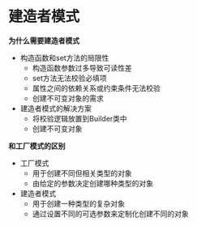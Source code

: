 # 建造者模式

**为什么需要建造者模式**

- 构造函数和set方法的局限性
  - 构造函数参数过多导致可读性差
  - set方法无法校验必填项
  - 属性之间的依赖关系或约束条件无法校验
  - 创建不可变对象的需求
- 建造者模式的解决方案
  - 将校验逻辑放置到Builder类中
  - 创建不可变对象

**和工厂模式的区别**

- 工厂模式
  - 用于创建不同但相关类型的对象
  - 由给定的参数决定创建哪种类型的对象
- 建造者模式
  - 用于创建一种类型的复杂对象
  - 通过设置不同的可选参数来定制化创建不同的对象